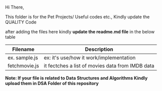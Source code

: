 Hi There,

This folder is for the Pet Projects/ Useful codes etc.,
Kindly update the QUALITY Code

after adding the files here kindly **update the readme.md file** in the below table

| Filename      | Description |
| ----------- | ----------- |
| ex. sample.js      | ex: it's use/how it work/implementation       |
| fetchmovie.js|it fectches a list of movies data from IMDB data|


**Note: If your file is related to Data Structures and Algorithms Kindly upload them in DSA Folder of this repository**
